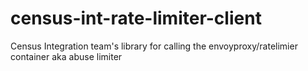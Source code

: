 # census-int-rate-limiter-client
Census Integration team's library for calling the envoyproxy/ratelimier container aka abuse limiter




